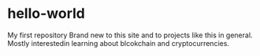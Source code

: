 # hello-world
My first repository
Brand new to this site and to projects like this in general. Mostly interestedin learning about blcokchain and cryptocurrencies.
